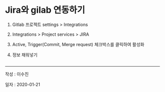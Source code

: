 # Jira와 gilab 연동하기



1. Gitlab 프로젝트 settings > Integrations

2. Integrations > Project services > JIRA

3. Active, Trigger(Commit, Merge request) 체크박스를 클릭하여 활성화

4.  정보 채워넣기 

   ```
   
   ```

   

----

작성 : 이수진 

일자 : 2020-01-21
